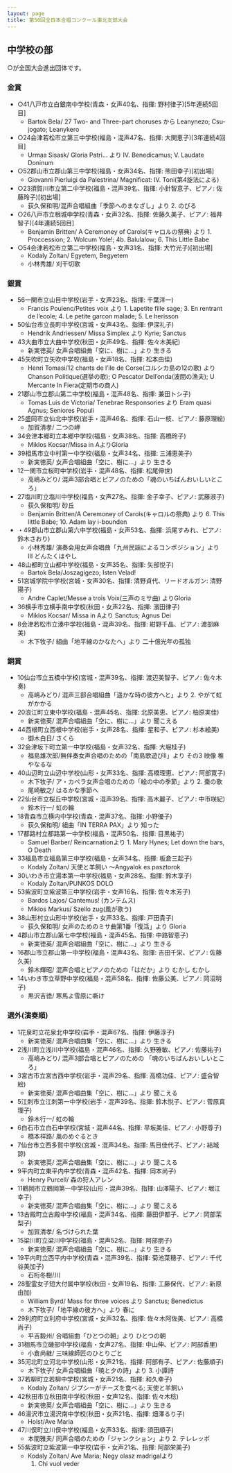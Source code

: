 ```yaml
---
layout: page
title: 第50回全日本合唱コンクール東北支部大会
---
```

中学校の部
----------

○が全国大会進出団体です。

### 金賞

-   ○41八戸市立白銀南中学校(青森・女声40名、指揮: 野村律子)\[5年連続5回目\]
    -   <span lang="hu">Bartok Bela</span>/ <span lang="en">27
        Two- and Three-part choruses</span> から <span lang="hu">Leanynezo;
        Csujogato; Leanykero</span>
-   ○24会津若松市立第三中学校(福島・混声47名、指揮: 大関恵子)\[3年連続4回目\]
    -   <span lang="hu">Urmas Sisask</span>/ <span lang="la">Gloria
        Patri…</span> より IV. <span lang="la">Benedicamus</span>;
        V. <span lang="la">Laudate Doninum</span>
-   ○52郡山市立郡山第三中学校(福島・女声34名、指揮: 熊田幸子)\[初出場\]
    -   <span lang="it">Giovanni Pierluigi da Palestrina</span>/ <span lang="la">Magnificat:
        IV. Toni</span>(第4旋法による)
-   ○23須賀川市立第二中学校(福島・混声39名、指揮: 小針智意子、ピアノ: 佐藤玲子)\[初出場\]
    -   荻久保和明/混声合唱組曲「季節へのまなざし」より 2. のびる
-   ○26八戸市立根城中学校(青森・女声32名、指揮: 佐藤久美子、ピアノ: 福井智子)\[4年連続5回目\]
    -   <span lang="en">Benjamin Britten</span>/ <span lang="en">A
        Ceremoney of Carols</span>(キャロルの祭典) より <span lang="en">1.
        Proccession; 2. Wolcum Yole!; 4b. Balulalow; 6. This Little Babe</span>
-   ○54会津若松市立第二中学校(福島・女声31名、指揮: 大竹光子)\[初出場\]
    -   <span lang="hu">Kodaly Zoltan</span>/ <span lang="hu">Egyetem,
        Begyetem</span>
    -   小林秀雄/ 刈干切歌

### 銀賞

-   56一関市立山目中学校(岩手・女声23名、指揮: 千葉洋一)
    -   <span lang="fr">Francis Poulenc</span>/<span lang="fr">Petites
        voix</span> より 1. <span lang="fr">Lapetite fille
        sage</span>; 3. <span lang="fr">En rentrant de
        l’ecole</span>; 4. <span lang="fr">Le petite garcon
        malade</span>; 5. <span lang="fr">Le herisson</span>
-   50仙台市立長町中学校(宮城・女声43名、指揮: 伊深礼子)
    -   <span lang="de">Hendrik Andriessen</span>/ <span lang="de">Missa
        Simplex</span> より <span lang="la">Kyrie; Sanctus</span>
-   43大曲市立大曲中学校(秋田・女声49名、指揮: 佐々木美紀)
    -   新実徳英/ 女声合唱組曲「空に、樹に…」より 生きる
-   45矢吹町立矢吹中学校(福島・女声18名、指揮: 松本由佳)
    -   <span lang="fr">Henri Tomasi</span>/<span lang="fr">12
        chants de l’ile de Corse</span>(コルシカ島の12の歌) より <span lang="fr">Chanson
        Politique</span>(選挙の歌); <span lang="fr">O Pescator
        Dell’onda</span>(波間の漁夫); <span lang="fr">U Mercante
        In Fiera</span>(定期市の商人)
-   21郡山市立郡山第二中学校(福島・混声48名、指揮: 兼田トシ子)
    -   <span lang="es">Tomas Luis de Victoria</span>/ <span lang="en">Tenebrae
        Responsories</span> より <span lang="la">Eram quasi
        Agnus; Seniores Populi</span>
-   25盛岡市立仙北中学校(岩手・混声46名、指揮: 石山一枝、ピアノ: 藤原理絵)
    -   加賀清孝/ 二つの岬
-   34会津本郷町立本郷中学校(福島・女声38名、指揮: 高橋玲子)
    -   <span lang="hu">Miklos Kocsar</span>/<span lang="en">Missa
        in A</span>より<span lang="la">Gloria</span>
-   39相馬市立中村第一中学校(福島・女声34名、指揮: 三浦恵美子)
    -   新実徳英/ 女声合唱組曲「空に、樹に…」より 生きる
-   12一関市立桜町中学校(岩手・混声48名、指揮: 松尾伸世)
    -   高嶋みどり/ 混声3部合唱とピアノのための「魂のいちばんおいしいところ」
-   27塩川町立塩川中学校(福島・女声27名、指揮: 金子幸子、ピアノ: 武藤淑子)
    -   荻久保和明/ 砂丘
    -   <span lang="en">Benjamin Britten</span>/<span lang="en">A
        Ceremoney of Carols</span>(キャロルの祭典) より <span lang="en">6.
        This little Babe; 10. Adam lay i-bounden</span>
-   ・49郡山市立郡山第六中学校(福島・女声53名、指揮: 浜尾すみれ、ピアノ: 鈴木さおり)
    -   小林秀雄/ 演奏会用女声合唱曲「九州民謡によるコンポジション」より III どんたくはやし
-   48山都町立山都中学校(福島・女声35名、指揮: 矢部悦子)
    -   <span lang="hu">Bartok Bela</span>/<span lang="hu">Joszagigezo;
        Isten Velad!</span>
-   51宮城学院中学校(宮城・女声30名、指揮: 清野貞代、リードオルガン: 清野陽子)
    -   <span lang="fr">Andre Caplet</span>/<span lang="fr">Messe
        a trois Voix</span>(三声のミサ曲) より<span lang="la">Gloria</span>
-   36横手市立横手南中学校(秋田・女声22名、指揮: 濱田律子)
    -   <span lang="hu">Miklos Kocsar</span>/ <span lang="en">Missa
        in A</span>より <span lang="la">Sanctus; Agnus Dei</span>
-   8会津若松市立湊中学校(福島・混声39名、指揮: 紺野千晶、ピアノ: 渡部麻美)
    -   木下牧子/ 組曲「地平線のかなたへ」より 二十億光年の孤独

### 銅賞

-   10仙台市立五橋中学校(宮城・混声39名、指揮: 渡辺美智子、ピアノ: 佐々木奏)
    -   高嶋みどり/ 混声三部合唱組曲「遥かな時の彼方へと」より 2. やがて虹がかかる
-   20浪江町立東中学校(福島・混声45名、指揮: 北原美恵、ピアノ: 柚原実佳)
    -   新実徳英/ 混声合唱組曲「空に、樹に…」より 聞こえる
-   44西根町立西根中学校(岩手・女声28名、指揮: 星和子、ピアノ: 杉本絵美)
    -   御木白日/ さくら
-   32会津坂下町立第一中学校(福島・女声32名、指揮: 大堀桂子)
    -   福島雄次郎/無伴奏女声合唱のための「南島歌遊びII」より その3 映像 椎やなるな
-   40山辺町立山辺中学校(山形・女声33名、指揮: 高橋理恵、ピアノ: 阿部寛子)
    -   木下牧子/ ア・カペラ女声合唱のための「絵の中の季節」より 2. 棗の歌
    -   尾崎敏之/ はるかな季節へ
-   22仙台市立桜丘中学校(宮城・混声39名、指揮: 高木麗子、ピアノ: 中市咲紀)
    -   鈴木行一/ 虹の輪
-   18青森市立横内中学校(青森・混声37名、指揮: 小野優子)
    -   荻久保和明/ 組曲「<span lang="la">IN TERRA PAX</span>」より
        知った
-   17都路村立都路第一中学校(福島・混声50名、指揮: 目黒祐子)
    -   <span lang="en">Samuel Barber</span>/ <span lang="en">Reincarnation</span>より <span lang="en">1.
        Mary Hynes</span>; <span lang="en">Let down the
        bars, O Death</span>
-   33福島市立福島第三中学校(福島・女声34名、指揮: 板倉三起子)
    -   <span lang="hu">Kodaly Zoltan</span>/ 天使と羊飼い 〜<span lang="hu">Angyalok
        es pasztorok</span>
-   30いわき市立湯本第一中学校(福島・女声28名、指揮: 鈴木享子)
    -   <span lang="hu">Kodaly Zoltan</span>/<span lang="hu">PUNKOS
        DOLO</span>
-   53紫波町立紫波第三中学校(岩手・女声16名、指揮: 佐々木芳子)
    -   <span lang="hu">Bardos Lajos</span>/ <span lang="hu">Cantemus!</span> (カンテムス)
    -   <span lang="hu">Miklos Markus</span>/ <span lang="hu">Szello
        zug</span>(風が歌う)
-   38山形村立山形中学校(岩手・女声33名、指揮: 戸田貴子)
    -   荻久保和明/ 女声のためのミサ曲第1番「復活」より <span lang="la">Gloria</span>
-   4郡山市立郡山第七中学校(福島・混声45名、指揮: 中路智恵子)
    -   新実徳英/ 混声合唱組曲「空に、樹に…」より 生きる
-   16郡山市立郡山第一中学校(福島・混声43名、指揮: 吉田千栄、ピアノ: 佐藤久美)
    -   鈴木輝昭/ 混声合唱とピアノのための「はだか」より むかし むかし
-   14いわき市立草野中学校(福島・混声58名、指揮: 佐藤公美、ピアノ: 岡沼明子)
    -   黒沢吉徳/ 寒馬よ雪原に嘶け

### 選外(演奏順)

-   1花泉町立花泉北中学校(岩手・混声67名、指揮: 伊藤淳子)
    -   新実徳英/ 混声合唱曲集「空に、樹に…」より 生きる
-   2浅川町立浅川中学校(福島・混声46名、指揮: 久野雅敏、ピアノ: 佐藤祐子)
    -   高嶋みどり/ 混声3部合唱とピアノのための 「魂のいちばんおいしいところ」
-   3宮古市立宮古西中学校(岩手・混声29名、指揮: 高橋功佳、ピアノ: 盛合智絵)
    -   新実徳英/ 混声合唱曲集「空に、樹に…」より 聞こえる
-   5江刺市立江刺第一中学校(岩手・混声39名、指揮: 鈴木悦子、ピアノ: 菅原真理子)
    -   鈴木行一/ 虹の輪
-   6白石市立白石中学校(宮城・混声44名、指揮: 早坂美佳、ピアノ: 小野尊子)
    -   橋本祥路/ 風のめぐるとき
-   7仙台市立西多賀中学校(宮城・混声34名、指揮: 馬目佳代子、ピアノ: 結城諒)
    -   新実徳英/ 混声合唱曲集「空に、樹に…」より 聞こえる
-   9平内町立東平内中学校(青森・混声42名、指揮: 岡本尚子)
    -   <span lang="en">Henry Purcell</span>/ 森の狩人アレン
-   11鶴岡市立鶴岡第一中学校(山形・混声39名、指揮: 山澤陽子、ピアノ: 堀江幸子)
    -   新実徳英/ 混声合唱曲集「空に、樹に…」より 聞こえる
-   13古殿町立古殿中学校(福島・混声34名、指揮: 藤田伊都子、ピアノ: 岡部茉梨子)
    -   加賀清孝/ 名づけられた葉
-   15梁川町立梁川中学校(福島・混声52名、指揮: 阿部朋子)
    -   新実徳英/ 混声合唱組曲「空に、樹に…」より 生きる
-   19平内町立西平内中学校(青森・混声39名、指揮: 菊池菜穂子、ピアノ: 千代谷美加子)
    -   石桁冬樹/川
-   28聖霊女子短大付属中学校(秋田・女声19名、指揮: 工藤保代、ピアノ: 新原由加)
    -   <span lang="en">William Byrd</span>/ <span lang="en">Mass
        for three voices</span> より <span lang="la">Sanctus;
        Benedictus</span>
    -   木下牧子/「地平線の彼方へ」より 春に
-   29利府町立利府中学校(宮城・女声32名、指揮: 佐々木阿佐美、ピアノ: 高橋尚子)
    -   平吉毅州/ 合唱組曲「ひとつの朝」より ひとつの朝
-   31相馬市立磯部中学校(福島・女声27名、指揮: 中山伸、ピアノ: 阿部香里)
    -   小倉尚継/ 三味線師匠のひとりごと
-   35河北町立河北中学校(山形・女声21名、指揮: 阿部有子、ピアノ: 佐藤順子)
    -   木下牧子/ 女声合唱組曲「暁と夕の詩」より 3. 小譚詩
-   37若柳町立若柳中学校(宮城・女声21名、指揮: 和久幸子)
    -   <span lang="hu">Kodaly Zoltan</span>/ ジプシーがチーズを食べる;
        天使と羊飼い
-   42秋田市立秋田南中学校(秋田・女声12名、指揮: 佐々木稔)
    -   新実徳英/ 女声合唱組曲「空に、樹に…」より 生きる
-   46湯沢市立湯沢南中学校(秋田・女声21名、指揮: 畑澤るり子)
    -   <span lang="en">Holst</span>/<span lang="la">Ave
        Maria</span>
-   47川俣町立川俣中学校(福島・女声33名、指揮: 須田順子)
    -   本間雅夫/ 同声合唱のための「ジャンクション」より 2. テレレッポ
-   55紫波町立紫波第一中学校(岩手・女声21名、指揮: 阿部栄美子)
    -   <span lang="hu">Kodaly Zoltan</span>/ <span lang="la">Ave
        Maria</span>; <span lang="hu">Negy olasz madrigal</span>より
        1. <span lang="hu">Chi vuol veder</span>
